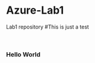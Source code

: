 # Azure-Lab1
Lab1 repository
#This is just a test
<html><header><title> Assignment 1 - ej6</title></header><body><h3> Hello World</h3></body></html>
